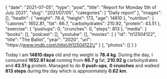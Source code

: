 {
    "date": "2021-07-05",
    "type": "post",
    "title": "Report for Monday 5th of July 2021",
    "slug": "2021\/07\/05",
    "categories": [
        "Daily report"
    ],
    "images": [],
    "health": {
        "weight": 78.4,
        "height": 173,
        "age": 14810
    },
    "nutrition": {
        "calories": 1652.81,
        "fat": 66.7,
        "carbohydrates": 210.92,
        "protein": 43.51
    },
    "exercise": {
        "pushups": 0,
        "crunches": 0,
        "steps": 813
    },
    "media": {
        "books": [],
        "podcast": [],
        "youtube": [],
        "movies": [
            {
                "id": "tt12504122",
                "title": "The Ballot",
                "year": "2020",
                "url": "https:\/\/www.imdb.com\/title\/tt12504122\/"
            }
        ],
        "photos": []
    }
}

Today I am <strong>14810 days</strong> old and my weight is <strong>78.4 kg</strong>. During the day, I consumed <strong>1652.81 kcal</strong> coming from <strong>66.7 g</strong> fat, <strong>210.92 g</strong> carbohydrates and <strong>43.51 g</strong> protein. Managed to do <strong>0 push-ups</strong>, <strong>0 crunches</strong> and walked <strong>813 steps</strong> during the day which is approximately <strong>0.62 km</strong>.